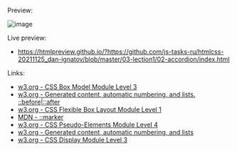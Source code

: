 Preview:

![image](https://user-images.githubusercontent.com/2094015/148613312-66107951-09ef-44b6-a53d-069f145d06d1.png)

Live preview:

- https://htmlpreview.github.io/?https://github.com/js-tasks-ru/htmlcss-20211125_dan-ignatov/blob/master/03-lection1/02-accordion/index.html

Links:
- [w3.org - CSS Box Model Module Level 3](https://www.w3.org/TR/css-box-3/)
- [w3.org - Generated content, automatic numbering, and lists. ::before|::after](https://www.w3.org/TR/CSS2/generate.html)
- [w3.org - CSS Flexible Box Layout Module Level 1](https://www.w3.org/TR/css-flexbox-1/)
- [MDN - ::marker](https://developer.mozilla.org/en-US/docs/Web/CSS/::marker)
- [w3.org - CSS Pseudo-Elements Module Level 4](https://www.w3.org/TR/css-pseudo-4/#selectordef-marker)
- [w3.org - Generated content, automatic numbering, and lists](https://www.w3.org/TR/CSS2/generate.html#before-after-content)
- [w3.org - CSS Display Module Level 3](https://www.w3.org/TR/css-display-3/)